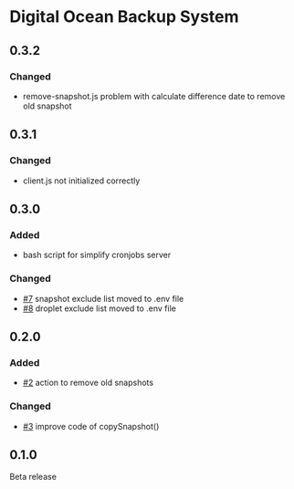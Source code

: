# Digital Ocean Backup System

## 0.3.2

### Changed
- remove-snapshot.js problem with calculate difference date to remove old snapshot

## 0.3.1

### Changed
- client.js not initialized correctly

## 0.3.0

### Added
- bash script for simplify cronjobs server

### Changed
- [#7](https://github.com/giuseppemorelli/digital-ocean-backup-systems/issues/7) snapshot exclude list moved to .env file 
- [#8](https://github.com/giuseppemorelli/digital-ocean-backup-systems/issues/8) droplet exclude list moved to .env file 

## 0.2.0

### Added
- [#2](https://github.com/giuseppemorelli/digital-ocean-backup-systems/issues/2) action to remove old snapshots

### Changed
- [#3](https://github.com/giuseppemorelli/digital-ocean-backup-systems/issues/3) improve code of copySnapshot()

## 0.1.0
Beta release
